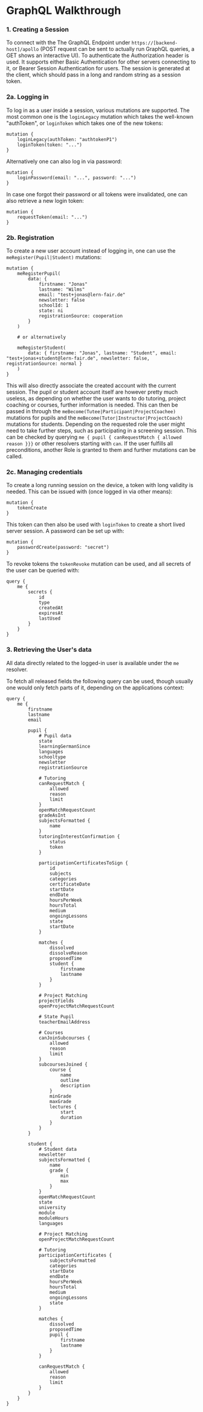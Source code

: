 # GraphQL Walkthrough

### 1. Creating a Session

To connect with the The GraphQL Endpoint under `https://[backend-host]/apollo`
(POST request can be sent to actually run GraphQL queries, a GET shows an interactive UI). To authenticate the Authorization header is used.
It supports either Basic Authentication for other servers connecting to it,
or Bearer Session Authentication for users.
The session is generated at the client, which should pass in a long and random string as a session token.

### 2a. Logging in

To log in as a user inside a session, various mutations are supported.
The most common one is the `loginLegacy` mutation which takes the well-known "authToken", or `loginToken` which takes one of the new tokens:

```gql
mutation {
    loginLegacy(authToken: "authtokenP1")
    loginToken(token: "...")
}
```

Alternatively one can also log in via password:

```gql
mutation {
    loginPassword(email: "...", password: "...")
}
```

In case one forgot their password or all tokens were invalidated, one can also retrieve a new login token:

```gql
mutation {
    requestToken(email: "...")
}
```

### 2b. Registration

To create a new user account instead of logging in, one can use the `meRegister(Pupil|Student)` mutations:

```gql
mutation {
    meRegisterPupil(
        data: {
            firstname: "Jonas"
            lastname: "Wilms"
            email: "test+jonas@lern-fair.de"
            newsletter: false
            schoolId: 1
            state: ni
            registrationSource: cooperation
        }
    )

    # or alternatively

    meRegisterStudent(
        data: { firstname: "Jonas", lastname: "Student", email: "test+jonas+student@lern-fair.de", newsletter: false, registrationSource: normal }
    )
}
```

This will also directly associate the created account with the current session.
The pupil or student account itself are however pretty much useless,
as depending on whether the user wants to do tutoring, project coaching or courses,
further information is needed. This can then be passed in through the `meBecome(Tutee|Participant|ProjectCoachee)` mutations for pupils and the `meBecome(Tutor|Instructor|ProjectCoach)` mutations for students.
Depending on the requested role the user might need to take further steps,
such as participating in a screening session. This can be checked by querying `me { pupil { canRequestMatch { allowed reason }}}` or other resolvers starting with `can`.
If the user fulfills all preconditions, another Role is granted to them and further mutations can be called.

### 2c. Managing credentials

To create a long running session on the device, a token with long validity is needed. This can be issued with (once logged in via other means):

```gql
mutation {
    tokenCreate
}
```

This token can then also be used with `loginToken` to create a short lived server session.
A password can be set up with:

```gql
mutation {
    passwordCreate(password: "secret")
}
```

To revoke tokens the `tokenRevoke` mutation can be used, and all secrets of the user can be queried with:

```gql
query {
    me {
        secrets {
            id
            type
            createdAt
            expiresAt
            lastUsed
        }
    }
}
```

### 3. Retrieving the User's data

All data directly related to the logged-in user is available under the `me` resolver.

To fetch all released fields the following query can be used, though usually one would only fetch parts of it, depending on the applications context:

```gql
query {
    me {
        firstname
        lastname
        email

        pupil {
            # Pupil data
            state
            learningGermanSince
            languages
            schooltype
            newsletter
            registrationSource

            # Tutoring
            canRequestMatch {
                allowed
                reason
                limit
            }
            openMatchRequestCount
            gradeAsInt
            subjectsFormatted {
                name
            }
            tutoringInterestConfirmation {
                status
                token
            }

            participationCertificatesToSign {
                id
                subjects
                categories
                certificateDate
                startDate
                endDate
                hoursPerWeek
                hoursTotal
                medium
                ongoingLessons
                state
                startDate
            }

            matches {
                dissolved
                dissolveReason
                proposedTime
                student {
                    firstname
                    lastname
                }
            }

            # Project Matching
            projectFields
            openProjectMatchRequestCount

            # State Pupil
            teacherEmailAddress

            # Courses
            canJoinSubcourses {
                allowed
                reason
                limit
            }
            subcoursesJoined {
                course {
                    name
                    outline
                    description
                }
                minGrade
                maxGrade
                lectures {
                    start
                    duration
                }
            }
        }

        student {
            # Student data
            newsletter
            subjectsFormatted {
                name
                grade {
                    min
                    max
                }
            }
            openMatchRequestCount
            state
            university
            module
            moduleHours
            languages

            # Project Matching
            openProjectMatchRequestCount

            # Tutoring
            participationCertificates {
                subjectsFormatted
                categories
                startDate
                endDate
                hoursPerWeek
                hoursTotal
                medium
                ongoingLessons
                state
            }

            matches {
                dissolved
                proposedTime
                pupil {
                    firstname
                    lastname
                }
            }

            canRequestMatch {
                allowed
                reason
                limit
            }
        }
    }
}
```
